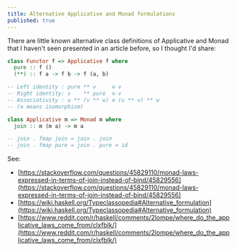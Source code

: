 ```yaml
---
title: Alternative Applicative and Monad formulations
published: true
---
```


There are little known alternative class definitions of Applicative and Monad that I haven't seen presented in an article before, so I thought I'd share:

```haskell
class Functor f => Applicative f where
  pure :: f ()
  (**) :: f a -> f b -> f (a, b)

-- Left identity : pure ** v     ≅ v
-- Right identity: v    ** pure  ≅ v
-- Associativity : u ** (v ** w) ≅ (u ** v) ** w
-- (≅ means isomorphism)

class Applicative m => Monad m where
  join :: m (m a) -> m a

-- join . fmap join = join . join
-- join . fmap pure = join . pure = id
```

See:

- [https://stackoverflow.com/questions/45829110/monad-laws-expressed-in-terms-of-join-instead-of-bind/45829556](https://stackoverflow.com/questions/45829110/monad-laws-expressed-in-terms-of-join-instead-of-bind/45829556)
- [https://wiki.haskell.org/Typeclassopedia#Alternative_formulation](https://wiki.haskell.org/Typeclassopedia#Alternative_formulation)
- [https://www.reddit.com/r/haskell/comments/2lompe/where_do_the_applicative_laws_come_from/clxfblk/](https://www.reddit.com/r/haskell/comments/2lompe/where_do_the_applicative_laws_come_from/clxfblk/)
